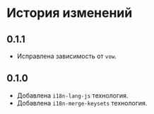 История изменений
=================

0.1.1
-----
 * Исправлена зависимость от `vow`.

0.1.0
-----
 * Добавлена `i18n-lang-js` технология.
 * Добавлена `i18n-merge-keysets` технология.
